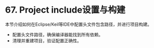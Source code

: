 # 67. Project include设置与构建

本节介绍如何在Eclipse/Keil等IDE中配置头文件包含路径，并进行项目构建。

- 配置头文件路径，确保编译器能找到所有依赖。
- 清理并重建项目，验证配置正确性。
